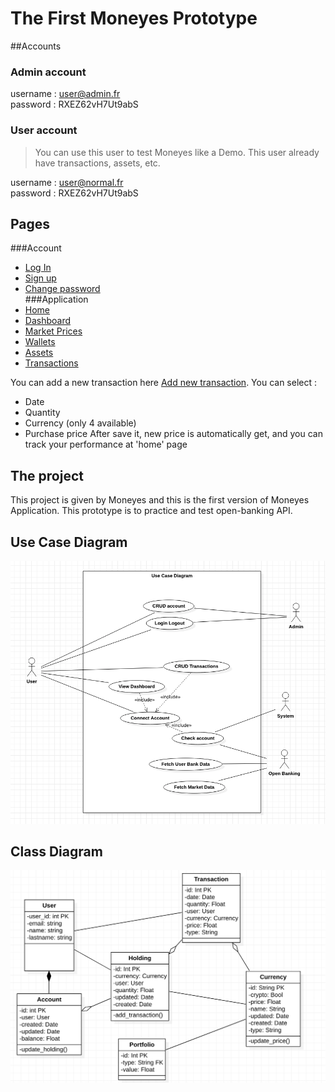 # The First Moneyes Prototype
##Accounts
### Admin account
username : user@admin.fr <br />
password : RXEZ62vH7Ut9abS <br />
### User account
> You can use this user to test Moneyes like a Demo. This user already have transactions, assets, etc.

username : user@normal.fr <br />
password : RXEZ62vH7Ut9abS <br />
## Pages
###Account
- [Log In](http://tomguastapaglia.pythonanywhere.com/accounts/login/) <br />
- [Sign up](http://tomguastapaglia.pythonanywhere.com/accounts/signup/) <br />
- [Change password](http://tomguastapaglia.pythonanywhere.com/accounts/password/) <br />
###Application
- [Home](http://tomguastapaglia.pythonanywhere.com/) <br />
- [Dashboard](http://tomguastapaglia.pythonanywhere.com/dashboard/) <br />
- [Market Prices](http://tomguastapaglia.pythonanywhere.com/dashboard/currencies) <br />
- [Wallets](http://tomguastapaglia.pythonanywhere.com/dashboard/wallets) <br />
- [Assets](http://tomguastapaglia.pythonanywhere.com/dashboard/assets) <br />
- [Transactions](http://tomguastapaglia.pythonanywhere.com/dashboard/transactions) <br />

You can add a new transaction here [Add new transaction](http://tomguastapaglia.pythonanywhere.com/dashboard/transaction/add). You can select :
- Date
- Quantity
- Currency (only 4 available)
- Purchase price
After save it, new price is automatically get, and you can track your performance at 'home' page

## The project
This project is given by Moneyes and this is the first version of Moneyes Application.
This prototype is to practice and test open-banking API.
## Use Case Diagram
![use case diagram](readme/UseCase.png)
## Class Diagram
![use case diagram](readme/ClassDiagram.png)

